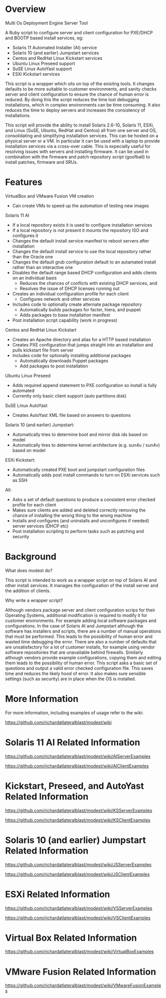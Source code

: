 Overview
========

Multi Os Deployment Engine Server Tool

A Ruby script to configure server and client configuration for PXE/DHCP and BOOTP based install services, eg:

- Solaris 11 Automated Installer (AI) service
- Solaris 10 (and earlier) Jumpstart services
- Centos and RedHat Linux Kickstart services
- Ubuntu Linux Preseed support
- SuSE Linux AutoYast support
- ESXi Kickstart services

This script is a wrapper which sits on top of the exisitng tools.
It changes defaults to be more suitable to customer environments,
and sanity checks server and client configuration to ensure the
chance of human error is reduced.
By doing this the script reduces the time lost debugging installations,
which in complex environments can be time consuming.
It also reduces the time to deploy servers and increases the consistency of installations.

This script will provide the ability to install Solaris 2.6-10, Solaris 11, ESXi,
and Linux (SuSE, Ubuntu, RedHat and Centos) all from one server and OS, consolidating and
simplifying installation services. This can be hosted on a physical server or a VM.
In particular it can be used with a laptop to provide installation services via a cross-over cable.
This is expecially useful for resolving issues with servers and installing firmware.
It can be used in combination with the firmware and patch repository script (goofball)
to install patches, firmware and SRUs.

Features
========

VirtualBox and VMware Fusion VM creation

- Can create VMs to speed up the automation of testing new images

Solaris 11 AI

- If a local repository exists it is used to configure installation services
- If a local repository is not present it mounts the repository ISO and configures it
- Changes the default install service manifest to reboot servers after installation
- Changes the default install service to use the local repository rather than the Oracle one
- Changes the default grub configuration default to an autamated install rather than an interactive one
- Disables the default range based DHCP configuration and adds clients on an individual basis
  - Reduces the chances of conflicts with existing DHCP services, and
  - Resolves the issue of DHCP licenses running out
- Creates an individual configuration profile for each client
  - Configures network and other services
- Includes code to optionally create alternate package repository
  - Automatically builds packages for facter, hiera, and puppet
  - Adds packages to base installation manifest
- Post installation script capability (work in progress)

Centos and RedHat Linux Kickstart

- Creates an Apache directory and alias for a HTTP based installation
- Creates PXE configuration that jumps straight into an installation and pulls kickstart file from server
- Includes code for optionally installing additional packages
  - Automatically downloads Puppet packages
  - Add packages to post installation

Ubuntu Linux Preseed

- Adds required append statement to PXE configuration so install is fully automated
- Currently only basic client support (auto partitions disk)

SuSE Linux AutoYast

- Creates AutoYast XML file based on answers to questions

Solaris 10 (and earlier) Jumpstart:

- Automatically tries to determine boot and mirror disk ids based on model
- Automatically tires to determine kernel architecture (e.g. sun4u / sun4v) based on model

ESXi Kickstart:

- Automatically created PXE boot and jumpstart configuration files
- Automatically adds post install commands to turn on ESXi services such as SSH

All:

- Asks a set of default questions to produce a consistent error checked profile for each client
- Makes sure clients are added and deleted correctly removing the chance of installing the wrong thing to the wrong machine
- Installs and configures (and uninstalls and unconfigures if needed) server services (DHCP etc)
- Post installation scripting to perform tasks such as patching and security

Background
==========

What does modest do?

This script is intended to work as a wrapper script on top of Solaris AI and other install services.
It manages the configuration of the install server and the addition of clients.

Why write a wrapper script?

Although vendors package server and client configuration scrips for their Operating Systems,
additional modification is required to modify it for customer environments.
For example adding local software packages and configurations.
In the case of Solaris AI and Jumpstart although the software has installers and scripts,
there are a number of manual operations that must be performed.
This leads to the possibility of human error and wasted time debugging the error.
There are also a number of defaults that are unsatisfactory for a lot of customer installs,
for example using vendor software repositories that are unavailable behind firewalls.
Similarly although vendors provide example configurations, copying them and editing them
leads to the possibility of human error.
This script asks a basic set of questions and output a valid error checked configuration file.
This saves time and reduces the likely hood of error. It also makes sure sensible settings
(such as security) are in place when the OS is installed.


More Information
================

For more information, including examples of usage refer to the wiki:

https://github.com/richardatlateralblast/modest/wiki

Solaris 11 AI Related Information
=================================

https://github.com/richardatlateralblast/modest/wiki/AIServerExamples

https://github.com/richardatlateralblast/modest/wiki/AIClientExamples

Kickstart, Preseed, and AutoYast Related Information
===================================================

https://github.com/richardatlateralblast/modest/wiki/KSServerExamples

https://github.com/richardatlateralblast/modest/wiki/KSClientExamples

Solaris 10 (and earlier) Jumpstart Related Information
======================================================

https://github.com/richardatlateralblast/modest/wiki/JSServerExamples

https://github.com/richardatlateralblast/modest/wiki/JSClientExamples

ESXi Related Information
========================

https://github.com/richardatlateralblast/modest/wiki/VSServerExamples

https://github.com/richardatlateralblast/modest/wiki/VSClientExamples

Virtual Box Related Information
===============================

https://github.com/richardatlateralblast/modest/wiki/VirtualBoxExamples

VMware Fusion Related Information
=================================

https://github.com/richardatlateralblast/modest/wiki/VMwareFusionExamples
